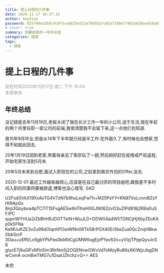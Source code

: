 ```yaml
---
title: 提上日程的几件事
date: 2020-11-17 16:37:15
author: heyXiao
password: 025796e1db8c9c0f5ce8825e521e76692a7c03a73d8e77462e620ae458a88fe3
# cover: true
summary: 快要结束的一年的总结
categories: 随笔
tags:
  - 随笔
---
```


# 提上日程的几件事

<font color="#999999">现在时间2020年11月17日 周二 下午 16:04 </font>
<br/>
<font color="#999999">本周单休</font>

## 年终总结
<p>没记错是去年11月19日,老板关闭了我在长沙工作一年的小公司.迫于生活,我在年前的两个月里任职一家公司的前端,我很清楚我不会留下来,这一点他们也知道.</p>
<p>我15年9月毕业,但是从14年下半年就已经是半工作.在外面久了,有时候也会想家,觉得不如就此回去.</p>
<p>20年1月19日回到老家,带着母亲去了南京玩了一趟,然后刚好赶在疫情戒严前返程,开始宅家生活到5月末.</p>
<p>20年5月末来到合肥,面试入职现在的公司,之前拿到南京外包的Offer,没去.</p>
<p>2020-12-01 最近工作越来越烦心,应该是在自己最讨厌的项目组吧,跟我差不多时间入职的同事将要被辞退,博客也没心情写. SAD</p>
<p>U2FsdGVkX19XxAvTG4V7zN7b9huLeqFwTh+M25PsYY+KN97VoLcnmBZsYHt9ApGx
8np3Qoyboa4pTC7iT1SFvgAESw9nTIhsH0GJN062zvO3uZlPd918j2R8a0uSF/PC
qupriWYHUa2iZbBhH9JDGTTstN+WuJLD+DDW04adW5TDNCjHjXbyZEoKAp0k5FNa
KeMUuKZE3vZu99dOlqnhPOsnWNn08Tk58rPGX40Er5keZua0QcZnqHBkwXbbSrcF
3Oau+uSffI/Lc6gbYPkPas0kb6IiCgUMWtIugEjzPYav62o+yVlzjTPppQyvJcS8
glucE7j9uGlFxM1n5Im3RrNm5j2OQENnwGWvVd7oMzyRu86sXKiWjzJbgDNwCxmA
ocmBwTMG7u1DsaUZhchz+Q==  AES</p>

<p>未完</p>






